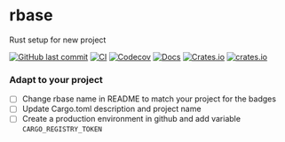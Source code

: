 # rbase
Rust setup for new project

[![GitHub last commit](https://img.shields.io/github/last-commit/lsh0x/rbase)](https://github.com/lsh0x/rbase/commits/main)
[![CI](https://github.com/lsh0x/rbase/workflows/CI/badge.svg)](https://github.com/lsh0x/rbase/actions)
[![Codecov](https://codecov.io/gh/lsh0x/rbase/branch/main/graph/badge.svg)](https://codecov.io/gh/lsh0x/rbase)
[![Docs](https://docs.rs/rbase/badge.svg)](https://docs.rs/rbase)
[![Crates.io](https://img.shields.io/crates/v/rbase.svg)](https://crates.io/crates/rbase)
[![crates.io](https://img.shields.io/crates/d/rbase)](https://crates.io/crates/rbase)


### Adapt to your project 

- [ ] Change rbase name in README to match your project for the badges
- [ ] Update Cargo.toml description and project name
- [ ] Create a production environment in github and add variable `CARGO_REGISTRY_TOKEN`
